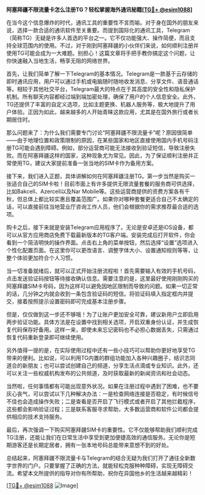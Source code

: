 **阿塞拜疆不限流量卡怎么注册TG？轻松掌握海外通讯秘籍[[TG💪+ @esim1088](https://t.me/s/esim1088)]**

在当今这个信息爆炸的时代，通讯工具的重要性不言而喻。对于身在国外的朋友来说，选择一款合适的通讯软件至关重要。而提到国际化的通讯工具，Telegram（简称TG）无疑是许多人首选的平台之一。它不仅功能强大、操作简便，而且支持全球范围内的使用。不过，对于刚到阿塞拜疆的小伙伴们来说，如何顺利注册并使用TG可能会成为一大难题。别担心！这篇文章将手把手教你搞定这个问题，让你快速融入当地生活，畅享无阻的网络世界。

首先，让我们简单了解一下Telegram的基本情况。Telegram是一款基于云存储的即时通讯应用，用户可以通过手机或电脑随时随地收发消息、分享文件、语音通话等。相较于其他社交平台，Telegram最大的特点在于其高度的安全性和隐私保护机制。所有聊天内容都经过端到端加密处理，确保了用户的个人信息安全。此外，TG还提供了丰富的自定义选项，比如主题更换、机器人服务等，极大地提升了用户体验。正因为如此，越来越多的人开始青睐这款应用，尤其是在国外旅行或者长期居住时。

那么问题来了：为什么我们需要专门讨论“阿塞拜疆不限流量卡”呢？原因很简单——由于地理位置和政策限制的原因，在某些国家和地区直接使用国内手机号码注册TG可能会遇到障碍。例如，部分运营商可能无法接收到验证短信，导致注册失败。而在阿塞拜疆这样的国家，这种现象尤为常见。因此，为了保证顺利注册并正常使用TG，建议大家提前准备一张当地的SIM卡作为备用方案。

接下来，我们进入正题，具体讲解如何在阿塞拜疆注册TG。第一步当然是购买一张适合自己的SIM卡啦！目前市面上有许多提供无限流量套餐的服务商可供选择，比如Bakcell、Azercell以及Nar Mobile等。这些运营商提供的资费方案各有千秋，但总体上都比较实惠且覆盖范围广。如果你对哪种套餐更适合自己不太确定的话，可以直接前往当地营业厅咨询工作人员，他们会根据你的需求推荐最合适的选项。

购卡之后，接下来就是安装Telegram应用程序了。无论是安卓还是iOS设备，都可以从官方应用商店免费下载最新版本的TG客户端。安装完成后打开软件，你会看到一个简洁明快的操作界面。点击右上角的菜单按钮，然后选择“设置”选项进入个性化配置页面。在这里你可以更改语言、调整字体大小、设置通知规则等等，让整个体验更加符合个人习惯。

当一切准备就绪后，就可以正式开始注册流程啦！首先需要输入有效的手机号码，点击发送验证码按钮等待接收确认信息。需要注意的是，这里最好使用刚刚购买的阿塞拜疆SIM卡号码，因为这样可以避免因地区限制而导致的问题。如果一切正常的话，几分钟之内就会收到一条包含验证码的短信。将验证码填入指定框内并提交，接着按照提示设置密码即可完成基本注册步骤。

但是，仅仅做到这一步还不够哦！为了让账户更加安全可靠，建议新用户立即启用两步验证功能。具体方法是在设置中找到相关选项，开启双重身份认证，并生成恢复代码保存好备用。这样一来，即使未来忘记密码也不必担心数据丢失，只需通过恢复代码重新登录即可继续使用。

另外值得一提的是，在实际使用过程中还有一些小技巧可以帮助你更好地享受TG带来的便利。比如说，可以利用TG内置的群组功能加入各种兴趣圈子，结识志同道合的新朋友；也可以尝试创建自己的频道，分享生活点滴或专业知识。此外，还可以关注一些权威机构发布的公共频道，及时获取最新的新闻资讯和社会动态。

当然啦，任何事情都有可能出现意外状况。如果在注册过程中遇到了困难，也不要灰心丧气，可以尝试以下几种解决办法：一是检查网络连接是否稳定，有时候信号不佳也会造成操作失败；二是查看是否开启了飞行模式或者开启了其他拦截程序，这些都会影响验证过程；三是联系客服寻求帮助，大多数运营商和软件公司都会提供相应的技术支持服务。

最后，再次强调一下购买阿塞拜疆SIM卡的重要性。它不仅能够帮助我们顺利完成TG注册，还能让我们在日常生活中享受到更加便捷高效的通信服务。无论你是短期游客还是长期定居者，拥有一张本地号码总能带来意想不到的好处。

总结起来，阿塞拜疆不限流量卡与Telegram的结合无疑为我们打开了通往全新数字世界的门户。只要掌握了正确的方法，就能轻松克服种种障碍，实现无障碍交流。希望本文所提供的指导对你有所帮助，祝你在异国他乡的生活越来越精彩！

[[TG💪+ @esim1088](https://t.me/s/esim1088) ![Image](https://i.postimg.cc/4NQfJmqS/Snipaste-2025-05-13-00-14-12.png)]